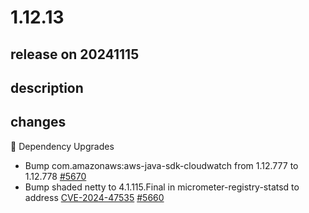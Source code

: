 # 1.12.13

## release on 20241115
## description
## changes
🔨 Dependency Upgrades

* Bump com.amazonaws:aws-java-sdk-cloudwatch from 1.12.777 to 1.12.778 <a href="https://github.com/micrometer-metrics/micrometer/pull/5670" data-hovercard-type="pull_request" data-hovercard-url="/micrometer-metrics/micrometer/pull/5670/hovercard">#5670</a>
* Bump shaded netty to 4.1.115.Final in micrometer-registry-statsd to address <a title="CVE-2024-47535" data-hovercard-type="advisory" data-hovercard-url="/advisories/GHSA-xq3w-v528-46rv/hovercard" href="https://github.com/advisories/GHSA-xq3w-v528-46rv">CVE-2024-47535</a> <a class="issue-link js-issue-link" data-error-text="Failed to load title" data-id="2655108459" data-permission-text="Title is private" data-url="https://github.com/micrometer-metrics/micrometer/issues/5660" data-hovercard-type="pull_request" data-hovercard-url="/micrometer-metrics/micrometer/pull/5660/hovercard" href="https://github.com/micrometer-metrics/micrometer/pull/5660">#5660</a>

